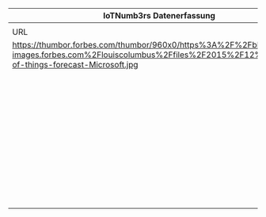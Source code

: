 |IoTNumb3rs Datenerfassung|||||||||||
| ---- | ---- | ---- | ---- | ---- | ---- | ---- | ---- | ---- | ---- | ---- |
||||||||||||
|URL|home_url|filename|device_class|device_count|market_class|market_volume|prognosis_year|publication_year|authorship_class|Dropbox folder|
|https://thumbor.forbes.com/thumbor/960x0/https%3A%2F%2Fblogs-images.forbes.com%2Flouiscolumbus%2Ffiles%2F2015%2F12%2FInternet-of-things-forecast-Microsoft.jpg|https://www.forbes.com/sites/louiscolumbus/2015/12/27/roundup-of-internet-of-things-forecasts-and-market-estimates-2015/#4762fb854b93|file9_https3A2F2Fblogs-images.forbes.com2Flouiscolumbus2Ffiles2F20152F122FInternet-of-things-forecast-Microsoft.jpg|||revenue banking|1.54E+11|2018|2015|journalist|marielledemuth/20181122-1507|
||||||revenue manufacturing|9.13E+11|2018|2015|journalist|marielledemuth/20181122-1507|
||||||revenue retail|3.26E+11|2018|2015|journalist|marielledemuth/20181122-1507|
||||||revenue healthcare|3.13E+11|2018|2015|journalist|marielledemuth/20181122-1507|
||||||revenue transportation|3.25E+11|2018|2015|journalist|marielledemuth/20181122-1507|
||||||revenue utilities|2.01E+11|2018|2015|journalist|marielledemuth/20181122-1507|
||||||revenue government|5.7E+11|2018|2015|journalist|marielledemuth/20181122-1507|
